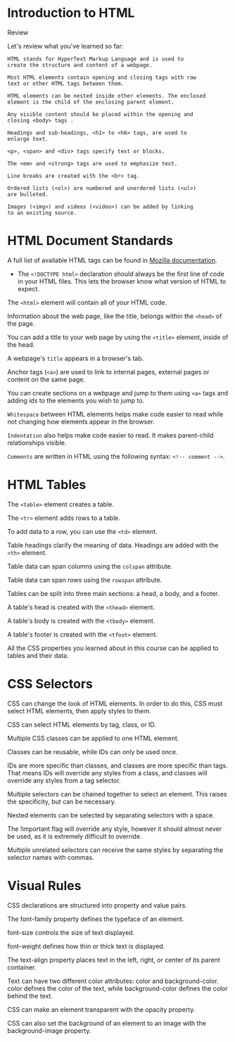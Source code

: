 # Introduction to HTML
Review

Let's review what you've learned so far:

    HTML stands for HyperText Markup Language and is used to
    create the structure and content of a webpage.

    Most HTML elements contain opening and closing tags with raw
    text or other HTML tags between them.

    HTML elements can be nested inside other elements. The enclosed
    element is the child of the enclosing parent element.

    Any visible content should be placed within the opening and
    closing <body> tags .

    Headings and sub-headings, <h1> to <h6> tags, are used to
    enlarge text.

    <p>, <span> and <div> tags specify text or blocks.

    The <em> and <strong> tags are used to emphasize text.

    Line breaks are created with the <br> tag.

    Ordered lists (<ol>) are numbered and unordered lists (<ul>)
    are bulleted.

    Images (<img>) and videos (<video>) can be added by linking
    to an existing source.

# HTML Document Standards
A full list of available HTML tags can be found in [Mozilla documentation](https://developer.mozilla.org/en-US/docs/Web/HTML/Element).

- The `<!DOCTYPE html>` declaration should always be the first line of
code in your HTML files. This lets the browser know what version of
HTML to expect.

The `<html>` element will contain all of your HTML code.

Information about the web page, like the title, belongs within the
`<head>` of the page.

You can add a title to your web page by using the `<title>` element,
inside of the head.

A webpage's `title` appears in a browser's tab.

Anchor tags (`<a>`) are used to link to internal pages, external
pages or content on the same page.

You can create sections on a webpage and jump to them using `<a>` tags
and adding ids to the elements you wish to jump to.

`Whitespace` between HTML elements helps make code easier to read while
not changing how elements appear in the browser.

`Indentation` also helps make code easier to read. It makes parent-child
relationships visible.

`Comments` are written in HTML using the following syntax:
`<!-- comment -->`.

# HTML Tables
The `<table>` element creates a table.

The `<tr>` element adds rows to a table.

To add data to a row, you can use the `<td>` element.

Table headings clarify the meaning of data. Headings are added with
the `<th>` element.

Table data can span columns using the `colspan` attribute.

Table data can span rows using the `rowspan` attribute.

Tables can be split into three main sections: a head, a body, and a
footer.

A table's head is created with the `<thead>` element.

A table's body is created with the `<tbody>` element.

A table's footer is created with the `<tfoot>` element.

All the CSS properties you learned about in this course can be applied
to tables and their data.

# CSS Selectors

CSS can change the look of HTML elements. In order to do this,
CSS must select HTML elements, then apply styles to them.

CSS can select HTML elements by tag, class, or ID.

Multiple CSS classes can be applied to one HTML element.

Classes can be reusable, while IDs can only be used once.

IDs are more specific than classes, and classes are more specific
than tags. That means IDs will override any styles from a class,
and classes will override any styles from a tag selector.

Multiple selectors can be chained together to select an element.
This raises the specificity, but can be necessary.

Nested elements can be selected by separating selectors with a space.

The !important flag will override any style, however it should
almost never be used, as it is extremely difficult to override.

Multiple unrelated selectors can receive the same styles by
separating the selector names with commas.

# Visual Rules
CSS declarations are structured into property and value pairs.

The font-family property defines the typeface of an element.

font-size controls the size of text displayed.

font-weight defines how thin or thick text is displayed.

The text-align property places text in the left, right, or
center of its parent container.

Text can have two different color attributes: color and
background-color. color defines the color of the text, while
background-color defines the color behind the text.

CSS can make an element transparent with the opacity property.

CSS can also set the  background of an element to an image with
the background-image property.
